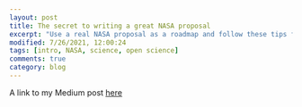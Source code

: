 ```yaml
---
layout: post
title: The secret to writing a great NASA proposal
excerpt: "Use a real NASA proposal as a roadmap and follow these tips for clearly presenting your research ideas. A link to our proposal is here."
modified: 7/26/2021, 12:00:24
tags: [intro, NASA, science, open science]
comments: true
category: blog
---
```


A link to my Medium post [here](https://medium.com/nasa-butterfly/how-to-write-a-great-nasa-proposal-2c6010faf7ab)
